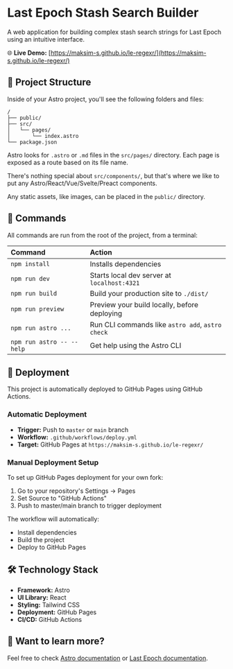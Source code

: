 # Last Epoch Stash Search Builder

A web application for building complex stash search strings for Last Epoch using an intuitive interface.

🌐 **Live Demo:** [https://maksim-s.github.io/le-regexr/](https://maksim-s.github.io/le-regexr/)

## 🚀 Project Structure

Inside of your Astro project, you'll see the following folders and files:

```text
/
├── public/
├── src/
│   └── pages/
│       └── index.astro
└── package.json
```

Astro looks for `.astro` or `.md` files in the `src/pages/` directory. Each page is exposed as a route based on its file name.

There's nothing special about `src/components/`, but that's where we like to put any Astro/React/Vue/Svelte/Preact components.

Any static assets, like images, can be placed in the `public/` directory.

## 🧞 Commands

All commands are run from the root of the project, from a terminal:

| Command                   | Action                                           |
| :------------------------ | :----------------------------------------------- |
| `npm install`             | Installs dependencies                            |
| `npm run dev`             | Starts local dev server at `localhost:4321`      |
| `npm run build`           | Build your production site to `./dist/`          |
| `npm run preview`         | Preview your build locally, before deploying     |
| `npm run astro ...`       | Run CLI commands like `astro add`, `astro check` |
| `npm run astro -- --help` | Get help using the Astro CLI                     |

## 🚀 Deployment

This project is automatically deployed to GitHub Pages using GitHub Actions.

### Automatic Deployment

- **Trigger:** Push to `master` or `main` branch
- **Workflow:** `.github/workflows/deploy.yml`
- **Target:** GitHub Pages at `https://maksim-s.github.io/le-regexr/`

### Manual Deployment Setup

To set up GitHub Pages deployment for your own fork:

1. Go to your repository's Settings → Pages
2. Set Source to "GitHub Actions"
3. Push to master/main branch to trigger deployment

The workflow will automatically:

- Install dependencies
- Build the project
- Deploy to GitHub Pages

## 🛠️ Technology Stack

- **Framework:** Astro
- **UI Library:** React
- **Styling:** Tailwind CSS
- **Deployment:** GitHub Pages
- **CI/CD:** GitHub Actions

## 👀 Want to learn more?

Feel free to check [Astro documentation](https://docs.astro.build) or [Last Epoch documentation](https://lastepoch.com).
